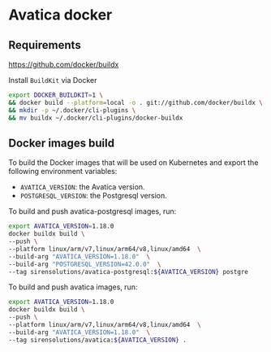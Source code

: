 # Avatica docker

## Requirements

https://github.com/docker/buildx

Install `BuildKit` via Docker
```bash
export DOCKER_BUILDKIT=1 \
&& docker build --platform=local -o . git://github.com/docker/buildx \
&& mkdir -p ~/.docker/cli-plugins \
&& mv buildx ~/.docker/cli-plugins/docker-buildx
```

## Docker images build

To build the Docker images that will be used on Kubernetes and export the following environment variables:

- `AVATICA_VERSION`: the Avatica version.
- `POSTGRESQL_VERSION`: the Postgresql version.

To build and push avatica-postgresql images, run:

```bash
export AVATICA_VERSION=1.18.0
docker buildx build \
--push \
--platform linux/arm/v7,linux/arm64/v8,linux/amd64  \
--build-arg "AVATICA_VERSION=1.18.0"  \
--build-arg "POSTGRESQL_VERSION=42.0.0"  \
--tag sirensolutions/avatica-postgresql:${AVATICA_VERSION} postgre
```

To build and push avatica images, run:

```bash
export AVATICA_VERSION=1.18.0
docker buildx build \
--push \
--platform linux/arm/v7,linux/arm64/v8,linux/amd64  \
--build-arg "AVATICA_VERSION=1.18.0"  \
--tag sirensolutions/avatica:${AVATICA_VERSION} .
```